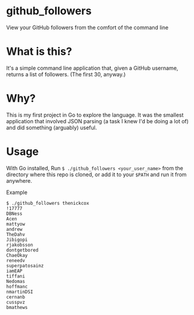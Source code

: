 # github_followers
View your GitHub followers from the comfort of the command line

# What is this?
It's a simple command line application that, given a GitHub username, returns a list of followers. (The first 30, anyway.)

# Why?
This is my first project in Go to explore the language. It was the smallest application that involved JSON parsing (a task I knew I'd be doing a lot of) and did something (arguably) useful.

# Usage

With Go installed, Run `$ ./github_followers <your_user_name>` from the directory where this repo is cloned, or add it to your `$PATH` and run it from anywhere.

Example

```
$ ./github_followers thenickcox                                                                                                       !17777
DBNess
Acen
mattyow
andrew
TheDahv
Jibigopi
rjakobsson
dontgetbored
ChaeOkay
reneedv
superpatosainz
iamEAP
tiffani
Nedomas
hoffmanc
nmartinDSI
cernanb
cusspvz
bmathews
```
